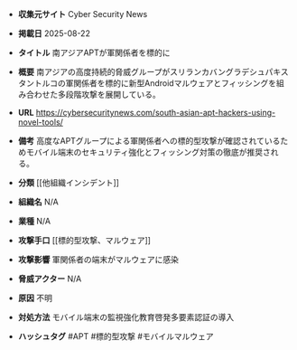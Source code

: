 - **収集元サイト**
Cyber Security News

- **掲載日**
2025-08-22

- **タイトル**
南アジアAPTが軍関係者を標的に

- **概要**
南アジアの高度持続的脅威グループがスリランカバングラデシュパキスタントルコの軍関係者を標的に新型Androidマルウェアとフィッシングを組み合わせた多段階攻撃を展開している。

- **URL**
https://cybersecuritynews.com/south-asian-apt-hackers-using-novel-tools/

- **備考**
高度なAPTグループによる軍関係者への標的型攻撃が確認されているためモバイル端末のセキュリティ強化とフィッシング対策の徹底が推奨される。

- **分類**
[[他組織インシデント]]

- **組織名**
N/A

- **業種**
N/A

- **攻撃手口**
[[標的型攻撃、マルウェア]]

- **攻撃影響**
軍関係者の端末がマルウェアに感染

- **脅威アクター**
N/A

- **原因**
不明

- **対処方法**
モバイル端末の監視強化教育啓発多要素認証の導入

- **ハッシュタグ**
#APT #標的型攻撃 #モバイルマルウェア

